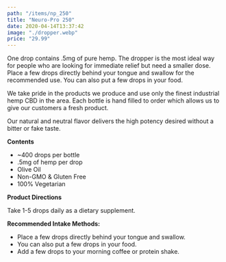 ```yaml
---
path: "/items/np_250"
title: "Neuro-Pro 250"
date: 2020-04-14T13:37:42
image: "./dropper.webp"
price: "29.99"
---
```


One drop contains .5mg of pure hemp. The dropper is the most ideal way for people who are looking for immediate relief but need a smaller dose. Place a few drops directly behind your tongue and swallow for the recommended use. You can also put a few drops in your food.

We take pride in the products we produce and use only the finest industrial hemp CBD in the area. Each bottle is hand filled to order which allows us to give our customers a fresh product.

Our natural and neutral flavor delivers the high potency desired without a bitter or fake taste.

**Contents**

- ~400 drops per bottle
- .5mg of hemp per drop
- Olive Oil
- Non-GMO & Gluten Free
- 100% Vegetarian

**Product Directions**

Take 1-5 drops daily as a dietary supplement.

**Recommended Intake Methods:**

- Place a few drops directly behind your tongue and swallow.
- You can also put a few drops in your food.
- Add a few drops to your morning coffee or protein shake.
